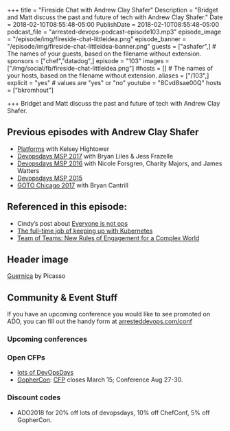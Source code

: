 +++
title = "Fireside Chat with Andrew Clay Shafer"
Description = "Bridget and Matt discuss the past and future of tech with Andrew Clay Shafer."
Date = 2018-02-10T08:55:48-05:00
PublishDate = 2018-02-10T08:55:48-05:00
podcast_file = "arrested-devops-podcast-episode103.mp3"
episode_image = "/episode/img/fireside-chat-littleidea.png"
episode_banner = "/episode/img/fireside-chat-littleidea-banner.png"
guests = ["ashafer",] # The names of your guests, based on the filename without extension.
sponsors = ["chef","datadog",]
episode = "103"
images = ["/img/social/fb/fireside-chat-littleidea.png"]
#hosts = [] # The names of your hosts, based on the filename without extension.
aliases = ["/103",]
explicit = "yes" # values are "yes" or "no"
youtube = "8Cvd8sae00Q"
hosts = ["bkromhout"]

+++
Bridget and Matt discuss the past and future of tech with Andrew Clay Shafer.

## Previous episodes with Andrew Clay Shafer
- [Platforms](https://www.arresteddevops.com/platforms/) with Kelsey Hightower
- [Devopsdays MSP 2017](https://arresteddevops.com/devopsdays-minneapolis-2017) with Bryan Liles & Jess Frazelle
- [Devopsdays MSP 2016](https://arresteddevops.com/devopsdays-minneapolis-2016) with Nicole Forsgren, Charity Majors, and James Watters
- [Devopsdays MSP 2015](https://arresteddevops.com/eating-sushi-with-andrew-clay-shafer)
- [GOTO Chicago 2017](https://arresteddevops.com/yelling-at-cloud) with Bryan Cantrill


## Referenced in this episode:

- Cindy’s post about [Everyone is not ops](https://medium.com/@copyconstruct/the-death-of-ops-is-greatly-exaggerated-ff3bd4a67f24)
- [The full-time job of keeping up with Kubernetes](https://gravitational.com/blog/kubernetes-release-cycle/)
- [Team of Teams: New Rules of Engagement for a Complex World](https://www.amazon.com/dp/B00KWG9OF4/)

## Header image

[Guernica](https://en.wikipedia.org/wiki/Guernica_(Picasso)) by Picasso

## Community & Event Stuff

If you have an upcoming conference you would like to see promoted on ADO, you can fill out the handy form at [arresteddevops.com/conf](https://arresteddevops.com/conf)

### Upcoming conferences

### Open CFPs

- [lots of DevOpsDays](https://devopsdays.org/speaking)
- [GopherCon](https://www.gophercon.com/): [CFP](https://www.papercall.io/gophercon2018) closes March 15; Conference Aug 27-30.

### Discount codes
- ADO2018 for 20% off lots of devopsdays, 10% off ChefConf, 5% off GopherCon.
